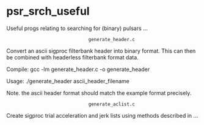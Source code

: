 # psr_srch_useful
Useful progs relating to searching for (binary) pulsars ...


                                  generate_header.c

Convert an ascii sigproc filterbank header into binary format. This can then be combined
with headerless filterbank format data. 

Compile: gcc -lm generate_header.c -o generate_header

Usage: ./generate_header ascii_header_filename

Note. the ascii header format should match the example format precisely.

                                  generate_aclist.c

Create sigproc trial acceleration and jerk lists using methods described in ...
